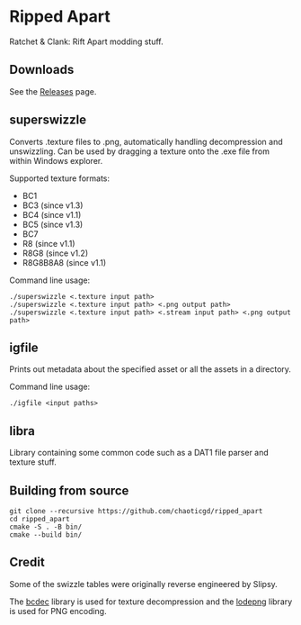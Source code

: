 # Ripped Apart

Ratchet & Clank: Rift Apart modding stuff.

## Downloads

See the [Releases](https://github.com/chaoticgd/ripped_apart/releases) page.

## superswizzle

Converts .texture files to .png, automatically handling decompression and unswizzling. Can be used by dragging a texture onto the .exe file from within Windows explorer.

Supported texture formats:

- BC1
- BC3 (since v1.3)
- BC4 (since v1.1)
- BC5 (since v1.3)
- BC7
- R8 (since v1.1)
- R8G8 (since v1.2)
- R8G8B8A8 (since v1.1)

Command line usage:

	./superswizzle <.texture input path>
	./superswizzle <.texture input path> <.png output path>
	./superswizzle <.texture input path> <.stream input path> <.png output path>

## igfile

Prints out metadata about the specified asset or all the assets in a directory.

Command line usage:

	./igfile <input paths>

## libra

Library containing some common code such as a DAT1 file parser and texture stuff.

## Building from source
	
	git clone --recursive https://github.com/chaoticgd/ripped_apart
	cd ripped_apart
	cmake -S . -B bin/
	cmake --build bin/

## Credit

Some of the swizzle tables were originally reverse engineered by Slipsy.

The [bcdec](https://github.com/iOrange/bcdec) library is used for texture decompression and the [lodepng](https://github.com/lvandeve/lodepng) library is used for PNG encoding.
